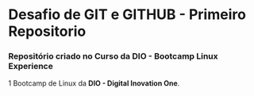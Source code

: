 # Desafio de GIT e GITHUB - Primeiro Repositorio
###  Repositório criado no Curso da DIO - Bootcamp Linux Experience 

1 Bootcamp de Linux da  **DIO - Digital Inovation One**.
